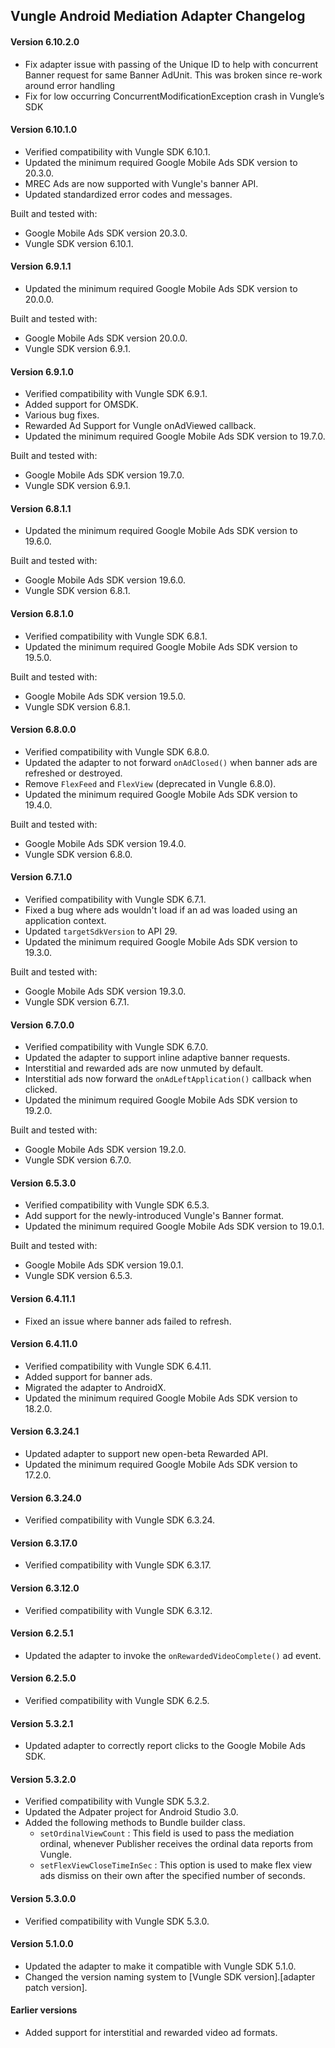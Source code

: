 ## Vungle Android Mediation Adapter Changelog

#### Version 6.10.2.0
 - Fix adapter issue with passing of the Unique ID to help with concurrent Banner request for same Banner AdUnit. This was broken since re-work around error handling
 - Fix for low occurring ConcurrentModificationException crash in Vungle’s SDK

#### Version 6.10.1.0
- Verified compatibility with Vungle SDK 6.10.1.
- Updated the minimum required Google Mobile Ads SDK version to 20.3.0.
- MREC Ads are now supported with Vungle's banner API.
- Updated standardized error codes and messages.

Built and tested with:
- Google Mobile Ads SDK version 20.3.0.
- Vungle SDK version 6.10.1.

#### Version 6.9.1.1
- Updated the minimum required Google Mobile Ads SDK version to 20.0.0.

Built and tested with:
- Google Mobile Ads SDK version 20.0.0.
- Vungle SDK version 6.9.1.

#### Version 6.9.1.0
- Verified compatibility with Vungle SDK 6.9.1.
- Added support for OMSDK.
- Various bug fixes.
- Rewarded Ad Support for Vungle onAdViewed callback.
- Updated the minimum required Google Mobile Ads SDK version to 19.7.0.

Built and tested with:
- Google Mobile Ads SDK version 19.7.0.
- Vungle SDK version 6.9.1.

#### Version 6.8.1.1
- Updated the minimum required Google Mobile Ads SDK version to 19.6.0.

Built and tested with:
- Google Mobile Ads SDK version 19.6.0.
- Vungle SDK version 6.8.1.

#### Version 6.8.1.0
- Verified compatibility with Vungle SDK 6.8.1.
- Updated the minimum required Google Mobile Ads SDK version to 19.5.0.

Built and tested with:
- Google Mobile Ads SDK version 19.5.0.
- Vungle SDK version 6.8.1.

#### Version 6.8.0.0
- Verified compatibility with Vungle SDK 6.8.0.
- Updated the adapter to not forward `onAdClosed()` when banner ads are refreshed or destroyed.
- Remove `FlexFeed` and `FlexView` (deprecated in Vungle 6.8.0).
- Updated the minimum required Google Mobile Ads SDK version to 19.4.0.

Built and tested with:
- Google Mobile Ads SDK version 19.4.0.
- Vungle SDK version 6.8.0.

#### Version 6.7.1.0
- Verified compatibility with Vungle SDK 6.7.1.
- Fixed a bug where ads wouldn't load if an ad was loaded using an application context.
- Updated `targetSdkVersion` to API 29.
- Updated the minimum required Google Mobile Ads SDK version to 19.3.0.

Built and tested with:
- Google Mobile Ads SDK version 19.3.0.
- Vungle SDK version 6.7.1.

#### Version 6.7.0.0
- Verified compatibility with Vungle SDK 6.7.0.
- Updated the adapter to support inline adaptive banner requests.
- Interstitial and rewarded ads are now unmuted by default.
- Interstitial ads now forward the `onAdLeftApplication()` callback when clicked.
- Updated the minimum required Google Mobile Ads SDK version to 19.2.0.

Built and tested with:
- Google Mobile Ads SDK version 19.2.0.
- Vungle SDK version 6.7.0.

#### Version 6.5.3.0
- Verified compatibility with Vungle SDK 6.5.3.
- Add support for the newly-introduced Vungle's Banner format.
- Updated the minimum required Google Mobile Ads SDK version to 19.0.1.

Built and tested with:
- Google Mobile Ads SDK version 19.0.1.
- Vungle SDK version 6.5.3.

#### Version 6.4.11.1
- Fixed an issue where banner ads failed to refresh.

#### Version 6.4.11.0
- Verified compatibility with Vungle SDK 6.4.11.
- Added support for banner ads.
- Migrated the adapter to AndroidX.
- Updated the minimum required Google Mobile Ads SDK version to 18.2.0.

#### Version 6.3.24.1
- Updated adapter to support new open-beta Rewarded API.
- Updated the minimum required Google Mobile Ads SDK version to 17.2.0.

#### Version 6.3.24.0
- Verified compatibility with Vungle SDK 6.3.24.

#### Version 6.3.17.0
- Verified compatibility with Vungle SDK 6.3.17.

#### Version 6.3.12.0
- Verified compatibility with Vungle SDK 6.3.12.

#### Version 6.2.5.1
- Updated the adapter to invoke the `onRewardedVideoComplete()` ad event.

#### Version 6.2.5.0
- Verified compatibility with Vungle SDK 6.2.5.

#### Version 5.3.2.1
- Updated adapter to correctly report clicks to the Google Mobile Ads SDK.

#### Version 5.3.2.0
- Verified compatibility with Vungle SDK 5.3.2.
- Updated the Adpater project for Android Studio 3.0.
- Added the following methods to Bundle builder class.
   - `setOrdinalViewCount` : This field is used to pass the mediation ordinal,
   whenever Publisher receives the ordinal data reports from Vungle.
   - `setFlexViewCloseTimeInSec` : This option is used to make flex view ads
   dismiss on their own after the specified number of seconds.

#### Version 5.3.0.0
- Verified compatibility with Vungle SDK 5.3.0.

#### Version 5.1.0.0
- Updated the adapter to make it compatible with Vungle SDK 5.1.0.
- Changed the version naming system to
  [Vungle SDK version].[adapter patch version].

#### Earlier versions
- Added support for interstitial and rewarded video ad formats.
